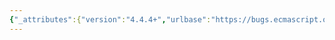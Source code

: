 ```yaml
---
{"_attributes":{"version":"4.4.4+","urlbase":"https://bugs.ecmascript.org/","maintainer":"dherman@mozilla.com"},"bug":{"bug_id":3169,"creation_ts":"2014-08-30 06:26:00 -0700","short_desc":"12.2.4  Array Initializer: Keep \"ArrayInitializer\" production?","delta_ts":"2014-10-14 15:17:52 -0700","product":"Draft for 6th Edition","component":"technical issue","version":"Rev 27: August 24, 2014 Draft","rep_platform":"All","op_sys":"All","bug_status":"RESOLVED","resolution":"FIXED","priority":"Normal","bug_severity":"normal","everconfirmed":true,"reporter":{"uid":"andrebargull","name":"André Bargull"},"assigned_to":{"uid":"allen","name":"Allen Wirfs-Brock"},"long_desc":[{"commentid":10030,"comment_count":0,"who":{"uid":"andrebargull","name":"André Bargull"},"bug_when":"2014-08-30 06:26:23 -0700","thetext":"12.2.4  Array Initializer:\n\nWith ArrayComprehension gone, the ArrayInitializer production rule is no longer needed. Collapse to ArrayLiteral?"},{"commentid":10109,"comment_count":1,"who":{"uid":"allen","name":"Allen Wirfs-Brock"},"bug_when":"2014-09-01 10:03:37 -0700","thetext":"fixed in rev28 editor's draft"},{"commentid":10430,"comment_count":2,"who":{"uid":"allen","name":"Allen Wirfs-Brock"},"bug_when":"2014-10-14 15:17:52 -0700","thetext":"fixed in rev28"}]}}
---
```

